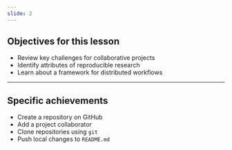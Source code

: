 ```yaml
---
slide: 2
---
```


## Objectives for this lesson

+ Review key challenges for collaborative projects
+ Identify attributes of reproducible research
+ Learn about a framework for distributed workflows

---

## Specific achievements

+ Create a repository on GitHub
+ Add a project collaborator
+ Clone repositories using `git`
+ Push local changes to `README.md`
